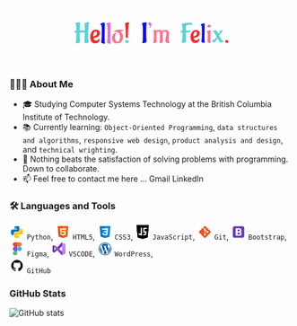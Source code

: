 <p align="center">
  <img src="https://github.com/fntetteh/fntetteh/blob/main/Vanilla-1s-289px.gif">
</p>

### 👨🏾‍💻 About Me
-  🎓 Studying Computer Systems Technology at the British Columbia Institute of Technology.
- 📚 Currently learning: `Object-Oriented Programming`, `data structures and algorithms`, `responsive web design`, `product analysis and design`, and `technical wrighting`.
- 💬 Nothing beats the satisfaction of solving problems with programming. Down to collaborate.
- 📫 Feel free to contact me here ...
Gmail LinkedIn

### 🛠️ Languages and Tools 
<img height="27" width="27" src="https://github.com/fntetteh/fntetteh/blob/main/icons8-python.svg" /> `Python`,
<img height="27" width="27" src="https://github.com/fntetteh/fntetteh/blob/main/icons8-html-5.svg" /> `HTML5`,
<img height="27" width="27" src="https://github.com/fntetteh/fntetteh/blob/main/icons8-css3.svg" /> `CSS3`,
<img height="27" width="27" src="https://github.com/fntetteh/fntetteh/blob/main/icons8-javascript-logo.svg" /> `JavaScript`,
<img height="27" width="27" src="https://github.com/fntetteh/fntetteh/blob/main/icons8-git.svg" /> `Git`,
<img height="27" width="27" src="https://github.com/fntetteh/fntetteh/blob/main/icons8-bootstrap.svg" /> `Bootstrap`,
<img height="27" width="27" src="https://github.com/fntetteh/fntetteh/blob/main/icons8-figma.svg" /> `Figma`,
<img height="27" width="27" src="https://github.com/fntetteh/fntetteh/blob/main/icons8-visual-studio.svg" /> `VSCODE`,
<img height="27" width="27" src="https://github.com/fntetteh/fntetteh/blob/main/icons8-wordpress.svg" /> `WordPress`,  
<img height="27" width="27" src="https://github.com/fntetteh/fntetteh/blob/main/icons8-github.svg" /> `GitHub`


###  GitHub Stats
![GitHub stats](https://github-readme-stats.vercel.app/api?username=Fntetteh&show_icons=true)  
